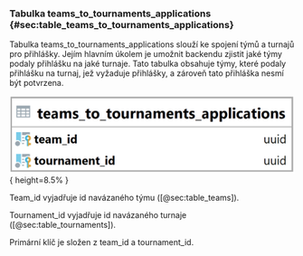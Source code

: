 
### Tabulka teams_to_tournaments_applications {#sec:table_teams_to_tournaments_applications}

Tabulka teams_to_tournaments_applications slouží ke spojení týmů a turnajů pro přihlášky.
Jejím hlavním úkolem je umožnit backendu zjistit jaké týmy podaly přihlášku na jaké turnaje.
Tato tabulka obsahuje týmy, které podaly přihlášku na turnaj, jež vyžaduje přihlášky,
a zároveň tato přihláška nesmí být potvrzena.

![Tabulka teams_to_tournaments_applications](../../../pictures/databaze/teams_to_tournaments_applications.png){ height=8.5% }

Team_id vyjadřuje id navázaného týmu ([@sec:table_teams]).

Tournament_id vyjadřuje id navázaného turnaje ([@sec:table_tournaments]).

Primární klíč je složen z team_id a tournament_id.


